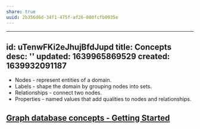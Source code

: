 ```yaml
---
share: true
uuid: 2b356d6d-34f1-475f-af26-080fcfb0935e
---
```

---
id: uTenwFKi2eJhujBfdJupd
title: Concepts
desc: ''
updated: 1639965869529
created: 1639932091187
---

* Nodes - represent entities of a domain.
* Labels - shape the domain by grouping nodes into sets.
* Relationships - connect two nodes.
* Properties - named values that add qualities to nodes and relationships.

## [Graph database concepts - Getting Started](https://neo4j.com/docs/getting-started/current/graphdb-concepts/)